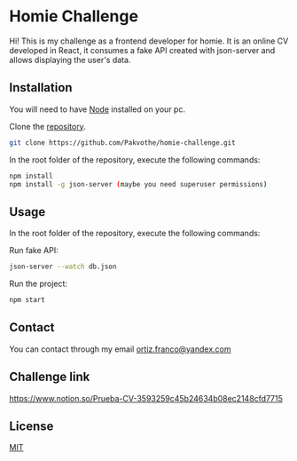 # Homie Challenge

Hi! This is my challenge as a frontend developer for homie. It is an online CV developed in React, it consumes a fake API created with json-server and allows displaying the user's data.

## Installation

You will need to have [Node](https://nodejs.org/es/) installed on your pc.

Clone the [repository](https://github.com/Pakvothe/homie-challenge).
```bash
git clone https://github.com/Pakvothe/homie-challenge.git
```

In the root folder of the repository, execute the following commands:
```bash
npm install
npm install -g json-server (maybe you need superuser permissions)
```

## Usage

In the root folder of the repository, execute the following commands:

Run fake API:
```bash
json-server --watch db.json
```
Run the project:
```bash
npm start
```
## Contact
You can contact through my email ortiz.franco@yandex.com

## Challenge link
<https://www.notion.so/Prueba-CV-3593259c45b24634b08ec2148cfd7715>

## License
[MIT](https://choosealicense.com/licenses/mit/)